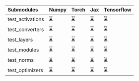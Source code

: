 | Submodules       | Numpy                                                                                                                           | Torch                                                                                                                           | Jax                                                                                                                             | Tensorflow                                                                                                                      |
|:-----------------|:--------------------------------------------------------------------------------------------------------------------------------|:--------------------------------------------------------------------------------------------------------------------------------|:--------------------------------------------------------------------------------------------------------------------------------|:--------------------------------------------------------------------------------------------------------------------------------|
| test_activations | <a href="https://github.com/unifyai/ivy/runs/7839647710?check_suite_focus=true" rel="noopener noreferrer" target="_blank">⌛</a> | <a href="https://github.com/unifyai/ivy/runs/7839648483?check_suite_focus=true" rel="noopener noreferrer" target="_blank">⌛</a> | <a href="https://github.com/unifyai/ivy/runs/7839649326?check_suite_focus=true" rel="noopener noreferrer" target="_blank">⌛</a> | <a href="https://github.com/unifyai/ivy/runs/7839650213?check_suite_focus=true" rel="noopener noreferrer" target="_blank">⌛</a> |
| test_converters  | <a href="https://github.com/unifyai/ivy/runs/7839647845?check_suite_focus=true" rel="noopener noreferrer" target="_blank">⌛</a> | <a href="https://github.com/unifyai/ivy/runs/7839648606?check_suite_focus=true" rel="noopener noreferrer" target="_blank">⌛</a> | <a href="https://github.com/unifyai/ivy/runs/7839649488?check_suite_focus=true" rel="noopener noreferrer" target="_blank">⌛</a> | <a href="https://github.com/unifyai/ivy/runs/7839650323?check_suite_focus=true" rel="noopener noreferrer" target="_blank">⌛</a> |
| test_layers      | <a href="https://github.com/unifyai/ivy/runs/7839647985?check_suite_focus=true" rel="noopener noreferrer" target="_blank">⌛</a> | <a href="https://github.com/unifyai/ivy/runs/7839648753?check_suite_focus=true" rel="noopener noreferrer" target="_blank">⌛</a> | <a href="https://github.com/unifyai/ivy/runs/7839649640?check_suite_focus=true" rel="noopener noreferrer" target="_blank">⌛</a> | <a href="https://github.com/unifyai/ivy/runs/7839650451?check_suite_focus=true" rel="noopener noreferrer" target="_blank">⌛</a> |
| test_modules     | <a href="https://github.com/unifyai/ivy/runs/7839648124?check_suite_focus=true" rel="noopener noreferrer" target="_blank">⌛</a> | <a href="https://github.com/unifyai/ivy/runs/7839648892?check_suite_focus=true" rel="noopener noreferrer" target="_blank">⌛</a> | <a href="https://github.com/unifyai/ivy/runs/7839649765?check_suite_focus=true" rel="noopener noreferrer" target="_blank">⌛</a> | <a href="https://github.com/unifyai/ivy/runs/7839650595?check_suite_focus=true" rel="noopener noreferrer" target="_blank">⌛</a> |
| test_norms       | <a href="https://github.com/unifyai/ivy/runs/7839648249?check_suite_focus=true" rel="noopener noreferrer" target="_blank">⌛</a> | <a href="https://github.com/unifyai/ivy/runs/7839649012?check_suite_focus=true" rel="noopener noreferrer" target="_blank">⌛</a> | <a href="https://github.com/unifyai/ivy/runs/7839649915?check_suite_focus=true" rel="noopener noreferrer" target="_blank">⌛</a> | <a href="https://github.com/unifyai/ivy/runs/7839650718?check_suite_focus=true" rel="noopener noreferrer" target="_blank">⌛</a> |
| test_optimizers  | <a href="https://github.com/unifyai/ivy/runs/7839648360?check_suite_focus=true" rel="noopener noreferrer" target="_blank">⌛</a> | <a href="https://github.com/unifyai/ivy/runs/7839649151?check_suite_focus=true" rel="noopener noreferrer" target="_blank">⌛</a> | <a href="https://github.com/unifyai/ivy/runs/7839650060?check_suite_focus=true" rel="noopener noreferrer" target="_blank">⌛</a> | <a href="https://github.com/unifyai/ivy/runs/7839650902?check_suite_focus=true" rel="noopener noreferrer" target="_blank">⌛</a> |